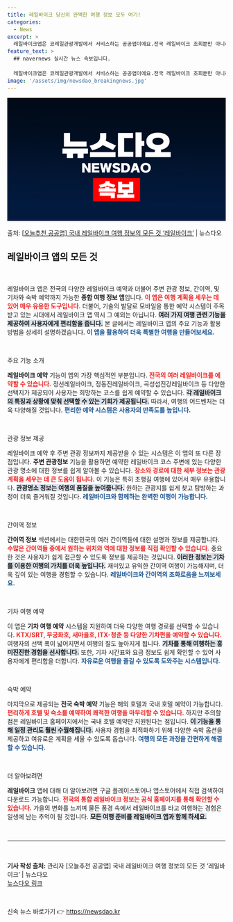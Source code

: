 ```yaml
---
title: 레일바이크 당신의 완벽한 여행 정보 모두 여기!
categories:
  - News
excerpt: >
  레일바이크앱은 코레일관광개발에서 서비스하는 공공앱이에요.전국 레일바이크 조회뿐만 아니라 간이역 정보, 기차,…
feature_text: >
  ## navernews 실시간 뉴스 속보입니다.

  레일바이크앱은 코레일관광개발에서 서비스하는 공공앱이에요.전국 레일바이크 조회뿐만 아니라 간이역 정보, 기차,…
image: '/assets/img/newsdao_breakingnews.jpg'
---
```


![뉴스다오 속보](/assets/img/newsdao_breakingnews.jpg)

<p>출처: <a href="https://newsdao.kr/2409" rel="dofollow">[오늘추천 공공앱] 국내 레일바이크 여행 정보의 모든 것 ‘레일바이크’</a> | 뉴스다오</p>

<h2 data-ke-size="size26">레일바이크 앱의 모든 것</h2>

<p data-ke-size="size16">&nbsp;</p>

레일바이크 앱은 전국의 다양한 레일바이크 예약과 더불어 주변 관광 정보, 간이역, 및 기차와 숙박 예약까지 가능한 **종합 여행 정보 앱**입니다. <b><span style="color: #ee2323;">이 앱은 여행 계획을 세우는 데 있어 매우 유용한 도구입니다.</span></b> 더불어, 기술의 발달로 모바일을 통한 예약 시스템이 주목받고 있는 시대에서 레일바이크 앱 역시 그 예외는 아닙니다. <b><span style="background-color: #21538527;">여러 가지 여행 관련 기능을 제공하여 사용자에게 편리함을 줍니다.</span></b> 본 글에서는 레일바이크 앱의 주요 기능과 활용 방법을 상세히 설명하겠습니다. <b><span style="color: #1a5490;">이 앱을 활용하여 더욱 특별한 여행을 만들어보세요.</span></b>

<p data-ke-size="size16">&nbsp;</p>

주요 기능 소개

<b>레일바이크 예약</b> 기능이 앱의 가장 핵심적인 부분입니다. <b><span style="color: #ee2323;">전국의 여러 레일바이크를 예약할 수 있습니다.</span></b> 정선레일바이크, 정동진레일바이크, 곡성섬진강레일바이크 등 다양한 선택지가 제공되어 사용자는 희망하는 코스를 쉽게 예약할 수 있습니다. <b><span style="background-color: #21538527;">각 레일바이크의 특징과 상황에 맞춰 선택할 수 있는 기회가 제공됩니다.</span></b> 따라서, 여행의 어드벤처는 더욱 다양해질 것입니다. <b><span style="color: #1a5490;">편리한 예약 시스템은 사용자의 만족도를 높입니다.</span></b>

<p data-ke-size="size16">&nbsp;</p>

관광 정보 제공

레일바이크 예약 후 주변 관광 정보까지 제공받을 수 있는 시스템은 이 앱의 또 다른 장점입니다. <b>주변 관광정보</b> 기능을 활용하면 예약한 레일바이크 코스 주변에 있는 다양한 관광 명소에 대한 정보를 쉽게 알아볼 수 있습니다. <b><span style="color: #ee2323;">장소와 경로에 대한 세부 정보는 관광 계획을 세우는 데 큰 도움이 됩니다.</span></b> 이 기능은 특히 초행길 여행에 있어서 매우 유용합니다. <b><span style="background-color: #21538527;">관광명소 정보는 여행의 품질을 높여줍니다.</span></b> 원하는 관광지를 쉽게 찾고 탐방하는 과정이 더욱 즐거워질 것입니다. <b><span style="color: #1a5490;">레일바이크와 함께하는 완벽한 여행이 가능합니다.</span></b>

<p data-ke-size="size16">&nbsp;</p>

간이역 정보

<b>간이역 정보</b> 섹션에서는 대한민국의 여러 간이역들에 대한 설명과 정보를 제공합니다. <b><span style="color: #ee2323;">수많은 간이역들 중에서 원하는 위치와 역에 대한 정보를 직접 확인할 수 있습니다.</span></b> 중요한 것은 사용자가 쉽게 접근할 수 있도록 정보를 제공하는 것입니다. <b><span style="background-color: #21538527;">이러한 정보는 기차를 이용한 여행의 가치를 더욱 높입니다.</span></b> 재미있고 유익한 간이역 여행이 가능해지며, 더욱 깊이 있는 여행을 경험할 수 있습니다. <b><span style="color: #1a5490;">레일바이크와 간이역의 조화로움을 느껴보세요.</span></b>

<p data-ke-size="size16">&nbsp;</p>

기차 여행 예약

이 앱은 <b>기차 여행 예약</b> 시스템을 지원하여 더욱 다양한 여행 경로를 선택할 수 있습니다. <b><span style="color: #ee2323;">KTX/SRT, 무궁화호, 새마을호, ITX-청춘 등 다양한 기차편을 예약할 수 있습니다.</span></b> 여행자의 선택 폭이 넓어지면서 여행의 질도 높아지게 됩니다. <b><span style="background-color: #21538527;">기차를 통해 여행하는 흥미진진한 경험을 선사합니다.</span></b> 또한, 기차 시간표와 요금 정보도 쉽게 확인할 수 있어 사용자에게 편리함을 더합니다. <b><span style="color: #1a5490;">자유로운 여행을 즐길 수 있도록 도와주는 시스템입니다.</span></b>

<p data-ke-size="size16">&nbsp;</p>

숙박 예약

마지막으로 제공되는 <b>전국 숙박 예약</b> 기능은 해외 호텔과 국내 호텔 예약이 가능합니다. <b><span style="color: #ee2323;">편리하게 호텔 및 숙소를 예약하여 쾌적한 여행을 마무리할 수 있습니다.</span></b> 하지만 주의할 점은 레일바이크 홈페이지에서는 국내 호텔 예약만 지원된다는 점입니다. <b><span style="background-color: #21538527;">이 기능을 통해 일정 관리도 훨씬 수월해집니다.</span></b> 사용자 경험을 최적화하기 위해 다양한 숙박 옵션을 제공하고 여유로운 계획을 세울 수 있도록 돕습니다. <b><span style="color: #1a5490;">여행의 모든 과정을 간편하게 해결할 수 있습니다.</span></b>

<p data-ke-size="size16">&nbsp;</p>

더 알아보려면

<b>레일바이크</b> 앱에 대해 더 알아보려면 구글 플레이스토어나 앱스토어에서 직접 검색하여 다운로드 가능합니다. <b><span style="color: #ee2323;">전국의 통합 레일바이크 정보는 공식 홈페이지를 통해 확인할 수 있습니다.</span></b> 가을의 변화를 느끼며 물든 풍경 속에서 레일바이크를 타고 여행하는 경험은 일생에 남는 추억이 될 것입니다. <b><span style="background-color: #21538527;">모든 여행 준비를 레일바이크 앱과 함께 하세요.</span></b>

<p data-ke-size="size16">&nbsp;</p>

<hr style="border: 1px solid #e3e3e3;"/>

<p data-ke-size="size16">&nbsp;</p>

<b>기사 작성 출처:</b> 관리자 [오늘추천 공공앱] 국내 레일바이크 여행 정보의 모든 것 ‘레일바이크’ | 뉴스다오  
<a href="https://newsdao.kr/2409">뉴스다오 링크</a>

<p data-ke-size="size16">&nbsp;</p> 

신속 뉴스 바로가기 👉 <a href="https://newsdao.kr" rel="dofollow">https://newsdao.kr</a>


